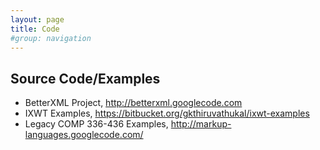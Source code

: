 ```yaml
---
layout: page
title: Code
#group: navigation
---
```


## Source Code/Examples

- BetterXML Project, <http://betterxml.googlecode.com>
- IXWT Examples, <https://bitbucket.org/gkthiruvathukal/ixwt-examples>
- Legacy COMP 336-436 Examples, <http://markup-languages.googlecode.com/>

